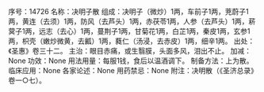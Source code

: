 序号：14726
名称：决明子散
组成：决明子（微炒）1两，车前子1两，茺蔚子1两，黄连（去须）1两，防风（去芦头）1两，赤茯苓1两，人参（去芦头）1两，菥蓂子1两，远志（去心）1两，蔓荆子1两，甘菊花1两，白芷1两，秦皮1两，玄参1两，枳壳（嫩炒微黄，去瓤）1两，蕤仁（汤浸，去赤皮）1两，细辛1两。
出处：《圣惠》卷三十二。
主治：眼目赤痛，或生翳膜，头面多风，泪出不止。
加减：None
功效：None
用法用量：每服1钱，食后以温酒调下。
制备方法：上为散。
临床应用：None
各家论述：None
用药禁忌：None
附注：决明散（《圣济总录》卷一○七）。
